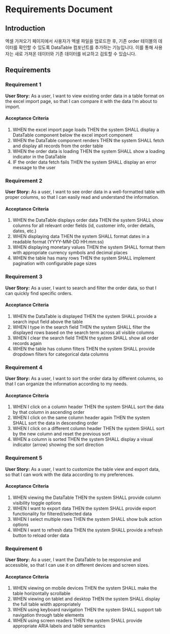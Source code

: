 # Requirements Document

## Introduction

엑셀 가져오기 페이지에서 사용자가 엑셀 파일을 업로드한 후, 기존 order 테이블의 데이터를 확인할 수 있도록 DataTable 컴포넌트를 추가하는 기능입니다. 이를 통해 사용자는 새로 가져온 데이터와 기존 데이터를 비교하고 검토할 수 있습니다.

## Requirements

### Requirement 1

**User Story:** As a user, I want to view existing order data in a table format on the excel import page, so that I can compare it with the data I'm about to import.

#### Acceptance Criteria

1. WHEN the excel import page loads THEN the system SHALL display a DataTable component below the excel import component
2. WHEN the DataTable component renders THEN the system SHALL fetch and display all records from the order table
3. WHEN the order data is loading THEN the system SHALL show a loading indicator in the DataTable
4. IF the order data fetch fails THEN the system SHALL display an error message to the user

### Requirement 2

**User Story:** As a user, I want to see order data in a well-formatted table with proper columns, so that I can easily read and understand the information.

#### Acceptance Criteria

1. WHEN the DataTable displays order data THEN the system SHALL show columns for all relevant order fields (id, customer info, order details, dates, etc.)
2. WHEN displaying data THEN the system SHALL format dates in a readable format (YYYY-MM-DD HH:mm:ss)
3. WHEN displaying monetary values THEN the system SHALL format them with appropriate currency symbols and decimal places
4. WHEN the table has many rows THEN the system SHALL implement pagination with configurable page sizes

### Requirement 3

**User Story:** As a user, I want to search and filter the order data, so that I can quickly find specific orders.

#### Acceptance Criteria

1. WHEN the DataTable is displayed THEN the system SHALL provide a search input field above the table
2. WHEN I type in the search field THEN the system SHALL filter the displayed rows based on the search term across all visible columns
3. WHEN I clear the search field THEN the system SHALL show all order records again
4. WHEN the table has column filters THEN the system SHALL provide dropdown filters for categorical data columns

### Requirement 4

**User Story:** As a user, I want to sort the order data by different columns, so that I can organize the information according to my needs.

#### Acceptance Criteria

1. WHEN I click on a column header THEN the system SHALL sort the data by that column in ascending order
2. WHEN I click on the same column header again THEN the system SHALL sort the data in descending order
3. WHEN I click on a different column header THEN the system SHALL sort by the new column and reset the previous sort
4. WHEN a column is sorted THEN the system SHALL display a visual indicator (arrow) showing the sort direction

### Requirement 5

**User Story:** As a user, I want to customize the table view and export data, so that I can work with the data according to my preferences.

#### Acceptance Criteria

1. WHEN viewing the DataTable THEN the system SHALL provide column visibility toggle options
2. WHEN I want to export data THEN the system SHALL provide export functionality for filtered/selected data
3. WHEN I select multiple rows THEN the system SHALL show bulk action options
4. WHEN I want to refresh data THEN the system SHALL provide a refresh button to reload order data

### Requirement 6

**User Story:** As a user, I want the DataTable to be responsive and accessible, so that I can use it on different devices and screen sizes.

#### Acceptance Criteria

1. WHEN viewing on mobile devices THEN the system SHALL make the table horizontally scrollable
2. WHEN viewing on tablet and desktop THEN the system SHALL display the full table width appropriately
3. WHEN using keyboard navigation THEN the system SHALL support tab navigation through table elements
4. WHEN using screen readers THEN the system SHALL provide appropriate ARIA labels and table semantics